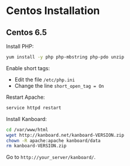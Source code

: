 Centos Installation
===================

Centos 6.5
----------

Install PHP:

```bash
yum install -y php php-mbstring php-pdo unzip
```

Enable short tags:

- Edit the file `/etc/php.ini`
- Change the line `short_open_tag = On`

Restart Apache:

```bash
service httpd restart
```

Install Kanboard:

```bash
cd /var/www/html
wget http://kanboard.net/kanboard-VERSION.zip
chown -R apache:apache kanboard/data
rm kanboard-VERSION.zip
```

Go to `http://your_server/kanboard/`.